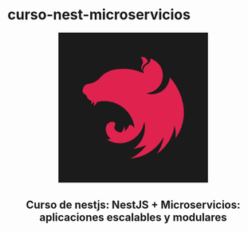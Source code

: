 # curso-nest-microservicios

<div align="center">
  <img src="images/nestjs-logo.png" alt="NestJS Logo" width="300"/>
</div>

<h2 align="center">Curso de nestjs: NestJS + Microservicios: aplicaciones escalables y modulares</h2>
